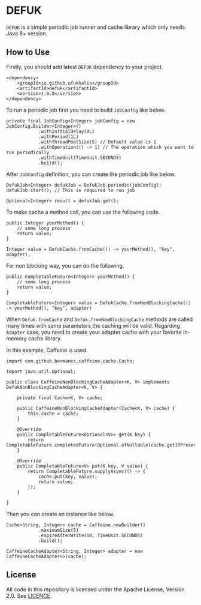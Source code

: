 DEFUK
=======

`DEFUK` is a simple periodic job runner and cache library which only needs Java 8+ version.


How to Use
-------------

Firstly, you should add latest `DEFUK` dependency to your project.

```$xslt
<dependency>
    <groupId>io.github.ufukhalis</groupId>
    <artifactId>defuk</artifactId>
    <version>1.0.0</version>
</dependency>
```

To run a periodic job first you need to build `JobConfig` like below.

```$xslt
private final JobConfig<Integer> jobConfig = new JobConfig.Builder<Integer>()
            .withInitialDelay(0L)
            .withPeriod(1L)
            .withThreadPoolSize(5) // Default value is 1
            .withOperation(() -> 1) // The operation which you want to run periodically
            .withTimeUnit(TimeUnit.SECONDS)
            .build();
```

After `JobConfig` definition, you can create the periodic job like below.

```$xslt
DefukJob<Integer> defukJob = DefukJob.periodic(jobConfig);
defukJob.start(); // This is required to run job

Optional<Integer> result = defukJob.get();

```

To make cache a method call, you can use the following code.

```$xslt
public Integer yourMethod() {
    // some long process
    return value;
}

Integer value = DefukCache.fromCache(() -> yourMethod(), "key", adapter);

```  

For non blocking way, you can do the following.

```$xslt
public CompletableFuture<Integer> yourMethod() {
    // some long process
    return value;
}

CompletableFuture<Integer> value = DefukCache.fromNonBlockingCache(() -> yourMethod(), "key", adapter)

```

When `Defuk.fromCache` and `Defuk.fromNonBlockingCache` methods are called many times with same parameters 
the caching will be valid. Regarding `Adapter` case, you need to create your adapter cache with your 
favorite in-memory cache library.

In this example, Caffeine is used.

```$xslt
import com.github.benmanes.caffeine.cache.Cache;

import java.util.Optional;

public class CaffeineNonBlockingCacheAdapter<K, V> implements DefukNonBlockingCacheAdapter<K, V> {

    private final Cache<K, V> cache;

    public CaffeineNonBlockingCacheAdapter(Cache<K, V> cache) {
        this.cache = cache;
    }

    @Override
    public CompletableFuture<Optional<V>> get(K key) {
        return CompletableFuture.completedFuture(Optional.ofNullable(cache.getIfPresent(key)));
    }

    @Override
    public CompletableFuture<V> put(K key, V value) {
        return CompletableFuture.supplyAsync(() -> {
            cache.put(key, value);
            return value;
        });
    }

}

```

Then you can create an instance like below.

```$xslt
Cache<String, Integer> cache = Caffeine.newBuilder()
            .maximumSize(5)
            .expireAfterWrite(10, TimeUnit.SECONDS)
            .build();
            
CaffeineCacheAdapter<String, Integer> adapter = new CaffeineCacheAdapter<>(cache);

```

License
------------
All code in this repository is licensed under the Apache License, Version 2.0. See [LICENCE](./LICENSE).
